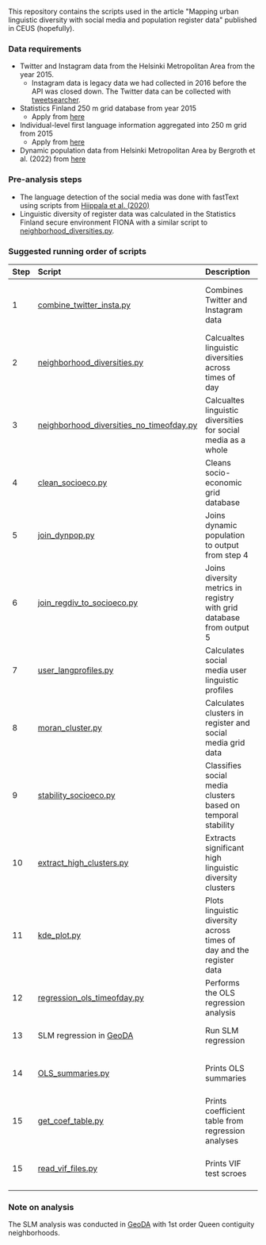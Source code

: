This repository contains the scripts used in the article "Mapping urban linguistic diversity with social media and population register data" published in CEUS (hopefully).

### Data requirements

* Twitter and Instagram data from the Helsinki Metropolitan Area from the year 2015.
  * Instagram data is legacy data we had collected in 2016 before the API was closed down. The Twitter data can be collected with [tweetsearcher](https://doi.org/10.5281/zenodo.4767170).
* Statistics Finland 250 m grid database from year 2015
  * Apply from [here](https://www.stat.fi/tup/ruututietokanta/index_en.html)
* Individual-level first language information aggregated into 250 m grid from 2015
  * Apply from [here](https://www.stat.fi/tup/mikroaineistot/index_en.html)
* Dynamic population data from Helsinki Metropolitan Area by Bergroth et al. (2022) from [here](https://zenodo.org/record/4726996#.Yfk1e9-xWF4)

### Pre-analysis steps

* The language detection of the social media was done with fastText using scripts from [Hiippala et al. (2020)](https://github.com/DigitalGeographyLab/maphel-finlang)
* Linguistic diversity of register data was calculated in the Statistics Finland secure environment FIONA with a similar script to [neighborhood_diversities.py](preprocessing/neighborhood_diversities.py).

### Suggested running order of scripts

| Step | Script | Description | Input | Output |
| ---- | :----- | :---------- | :---- | :----- |
| 1 | [combine_twitter_insta.py](preprocessing/combine_twitter_insta.py) | Combines Twitter and Instagram data | Instagram and Twitter point features geopackage | Twitter-Instagram combined point features geopackage |
| 2 | [neighborhood_diversities.py](preprocessing/neighborhood_diversities.py) | Calcualtes linguistic diversities across times of day | Output from step 1 and grid database | Grid database with diversity metrics |
| 3 | [neighborhood_diversities_no_timeofday.py](preprocessing/neighborhood_diversities_no_timeofday.py) | Calcualtes linguistic diversities for social media as a whole | Output from step 1 and grid database | Grid database with diversity metrics |
| 4 | [clean_socioeco.py](preprocessing/clean_socioeco.py) | Cleans socio-economic grid database | Raw RTK database file | Cleaned grid database |
| 5 | [join_dynpop.py](preprocessing/clean_socioeco.py) | Joins dynamic population to output from step 4 | Dynamic population data and output 4 | Grid database with dynamic population |
| 6 | [join_regdiv_to_socioeco.py](preprocessing/join_regdiv_to_socioeco.py) | Joins diversity metrics in registry with grid database from output 5 | Register data with linguistic diversity metrics and output from step 5 | Grid database |
| 7 | [user_langprofiles.py](preprocessing/user_langprofiles.py) | Calculates social media user linguistic profiles | Output from step 1 | Latex-formatted table |
| 8 | [moran_cluster.py](statistics/stability_socioeco.py) | Calculates clusters in register and social media grid data | Outputs from steps 6 and 3 | Geopackage with clusters |
| 9 | [stability_socioeco.py](preprocessing/stability_socioeco.py) | Classifies social media clusters based on temporal stability | Output from step 8 | Geopackage with stability classficiations |
| 10 | [extract_high_clusters.py](preprocessing/extract_high_clusters.py) | Extracts significant high linguistic diversity clusters | Output from step 9 | Geopackage with high diversity clusters |
| 11 | [kde_plot.py](visualization/kde_plot.py) | Plots linguistic diversity across times of day and the register data | Outputs from steps 6 and 3 | PNG file |
| 12 | [regression_ols_timeofday.py](statistics/regression_ols_timeofday.py) | Performs the OLS regression analysis |Outputs from steps 6 and 3 | Model files, VIF dataframes, error plots |
| 13 | SLM regression in [GeoDA](https://geodacenter.github.io/) | Run SLM regression |  Outputs from steps 6 and 3 | SLM model summaries |
| 14 | [OLS_summaries.py](statistics/OLS_summaries.py) | Prints OLS summaries | OLS model files from step 12 | Latex-formatted OLS summaries |
| 15 | [get_coef_table.py](statistics/get_coef_table.py) | Prints coefficient table from regression analyses | Output from step 14 | Latex-formatted table |
| 15 | [read_vif_files.py](statistics/read_vif_files.py) | Prints VIF test scroes | VIF dataframes from step 12 | Latex-formatted table |

### Note on analysis

The SLM analysis was conducted in [GeoDA](https://geodacenter.github.io/) with 1st order Queen contiguity neighborhoods.
